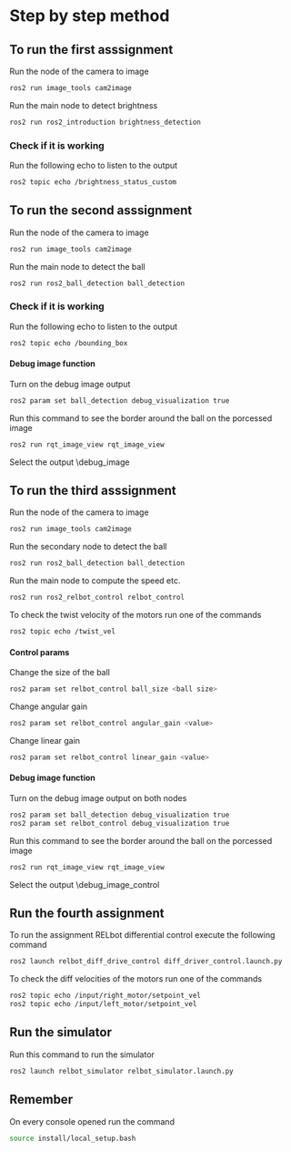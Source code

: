 # Step by step method
## To run the first asssignment 

Run the node of the camera to image
```bash
ros2 run image_tools cam2image
```
Run the main node to detect brightness
```bash
ros2 run ros2_introduction brightness_detection
```

### Check if it is working
Run the following echo to listen to the output
```bash
ros2 topic echo /brightness_status_custom
```


## To run the second asssignment

Run the node of the camera to image
```bash
ros2 run image_tools cam2image
```

Run the main node to detect the ball
```bash
ros2 run ros2_ball_detection ball_detection
```

### Check if it is working
Run the following echo to listen to the output
```bash
ros2 topic echo /bounding_box
```

#### Debug image function
Turn on the debug image output
```bash
ros2 param set ball_detection debug_visualization true
```

Run this command to see the border around the ball on the porcessed image
```bash
ros2 run rqt_image_view rqt_image_view
```
Select the output \debug_image


## To run the third asssignment
Run the node of the camera to image
```bash
ros2 run image_tools cam2image
```

Run the secondary node to detect the ball
```bash
ros2 run ros2_ball_detection ball_detection
```

Run the main node to compute the speed etc.
```bash
ros2 run ros2_relbot_control relbot_control
```

To check the twist velocity of the motors run one of the commands
```bash
ros2 topic echo /twist_vel
```

#### Control params
Change the size of the ball
```bash
ros2 param set relbot_control ball_size <ball size>
```

Change angular gain 
```bash
ros2 param set relbot_control angular_gain <value>
```

Change linear gain 
```bash
ros2 param set relbot_control linear_gain <value>
```

#### Debug image function
Turn on the debug image output on both nodes
```bash
ros2 param set ball_detection debug_visualization true
ros2 param set relbot_control debug_visualization true
```

Run this command to see the border around the ball on the porcessed image
```bash
ros2 run rqt_image_view rqt_image_view
```
Select the output \debug_image_control

## Run the fourth assignment
To run the assignment RELbot differential control execute the following command
```bash
ros2 launch relbot_diff_drive_control diff_driver_control.launch.py
```

To check the diff velocities of the motors run one of the commands
```bash
ros2 topic echo /input/right_motor/setpoint_vel
ros2 topic echo /input/left_motor/setpoint_vel
```

## Run the simulator
Run this command to run the simulator
```bash
ros2 launch relbot_simulator relbot_simulator.launch.py
```

## Remember 
On every console opened run the command
```bash
source install/local_setup.bash
```
